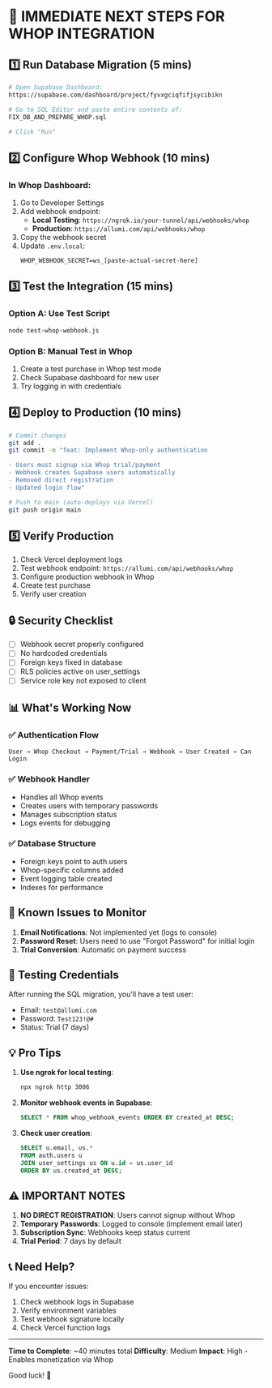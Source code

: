# 🚀 IMMEDIATE NEXT STEPS FOR WHOP INTEGRATION

## 1️⃣ Run Database Migration (5 mins)
```bash
# Open Supabase Dashboard:
https://supabase.com/dashboard/project/fyvxgciqfifjsycibikn

# Go to SQL Editor and paste entire contents of:
FIX_DB_AND_PREPARE_WHOP.sql

# Click "Run"
```

## 2️⃣ Configure Whop Webhook (10 mins)

### In Whop Dashboard:
1. Go to Developer Settings
2. Add webhook endpoint:
   - **Local Testing**: `https://ngrok.io/your-tunnel/api/webhooks/whop`
   - **Production**: `https://allumi.com/api/webhooks/whop`
3. Copy the webhook secret
4. Update `.env.local`:
   ```env
   WHOP_WEBHOOK_SECRET=ws_[paste-actual-secret-here]
   ```

## 3️⃣ Test the Integration (15 mins)

### Option A: Use Test Script
```bash
node test-whop-webhook.js
```

### Option B: Manual Test in Whop
1. Create a test purchase in Whop test mode
2. Check Supabase dashboard for new user
3. Try logging in with credentials

## 4️⃣ Deploy to Production (10 mins)

```bash
# Commit changes
git add .
git commit -m "feat: Implement Whop-only authentication

- Users must signup via Whop trial/payment
- Webhook creates Supabase users automatically
- Removed direct registration
- Updated login flow"

# Push to main (auto-deploys via Vercel)
git push origin main
```

## 5️⃣ Verify Production

1. Check Vercel deployment logs
2. Test webhook endpoint: `https://allumi.com/api/webhooks/whop`
3. Configure production webhook in Whop
4. Create test purchase
5. Verify user creation

## 🔒 Security Checklist

- [ ] Webhook secret properly configured
- [ ] No hardcoded credentials
- [ ] Foreign keys fixed in database
- [ ] RLS policies active on user_settings
- [ ] Service role key not exposed to client

## 📊 What's Working Now

### ✅ Authentication Flow
```
User → Whop Checkout → Payment/Trial → Webhook → User Created → Can Login
```

### ✅ Webhook Handler
- Handles all Whop events
- Creates users with temporary passwords
- Manages subscription status
- Logs events for debugging

### ✅ Database Structure
- Foreign keys point to auth.users
- Whop-specific columns added
- Event logging table created
- Indexes for performance

## 🐛 Known Issues to Monitor

1. **Email Notifications**: Not implemented yet (logs to console)
2. **Password Reset**: Users need to use "Forgot Password" for initial login
3. **Trial Conversion**: Automatic on payment success

## 📝 Testing Credentials

After running the SQL migration, you'll have a test user:
- Email: `test@allumi.com`
- Password: `Test123!@#`
- Status: Trial (7 days)

## 💡 Pro Tips

1. **Use ngrok for local testing**:
   ```bash
   npx ngrok http 3006
   ```

2. **Monitor webhook events in Supabase**:
   ```sql
   SELECT * FROM whop_webhook_events ORDER BY created_at DESC;
   ```

3. **Check user creation**:
   ```sql
   SELECT u.email, us.*
   FROM auth.users u
   JOIN user_settings us ON u.id = us.user_id
   ORDER BY us.created_at DESC;
   ```

## ⚠️ IMPORTANT NOTES

1. **NO DIRECT REGISTRATION**: Users cannot signup without Whop
2. **Temporary Passwords**: Logged to console (implement email later)
3. **Subscription Sync**: Webhooks keep status current
4. **Trial Period**: 7 days by default

## 📞 Need Help?

If you encounter issues:
1. Check webhook logs in Supabase
2. Verify environment variables
3. Test webhook signature locally
4. Check Vercel function logs

---

**Time to Complete**: ~40 minutes total
**Difficulty**: Medium
**Impact**: High - Enables monetization via Whop

Good luck! 🚀